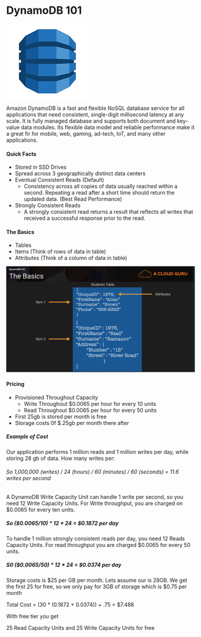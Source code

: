 # DynamoDB 101

![](../../../images/dynamoDB_logo.png)

Amazon DynamoDB is a fast and flexible NoSQL database service for all applications that need 
consistent, single-digit millisecond latency at any scale. 
It is fully managed database and supports both document and key-value data modules.
Its flexible data model and reliable performance make it a great fir for mobile,
web, gaming, ad-tech, IoT, and many other applications.

#### Quick Facts 
* Stored in SSD Drives 
* Spread across 3 geographically distinct data centers
* Eventual Consistent Reads (Default)
    * Consistency across all copies of data usually reached within a second. Repeating a read 
    after a short time should return the updated data. (Best Read Performance)
* Strongly Consistent Reads 
    * A strongly consistent read returns a result that reflects all writes that received a successful response prior to the read.

#### The Basics 
* Tables 
* Items (Think of rows of data in table)
* Attributes (Think of a column of data in table)

![](../../../images/dynamoDB_basics.png)

#### Pricing 
* Provisioned Throughout Capacity 
    * Write Throughout $0.0065 per hour for every 10 units 
    * Read Throughout $0.0065 per hour for every 50 units
* First 25gb is stored per month is free
* Storage costs 0f $.25gb per month there after

##### Example of Cost 
Our application performs 1 million reads and 1 million writes per day, while storing 28 gb of data.
How many writes per:
###### So 1,000,000 (writes) / 24 (hours) / 60 (minutes) / 60 (seconds) = 11.6 writes per second

A DynamoDB Write Capacity Unit can handle 1 write per second, so you need 12 Write Capacity 
Units. For Write throughput, you are charged on $0.0065 for every ten units.

##### So ($0.0065/10) * 12 * 24 = $0.1872 per day 

To handle 1 million strongly consistent reads per day, you need 12 Reads Capacity Units. For read 
throughput you are charged $0.0065 for every 50 units.

##### S0 ($0.0065/50) * 12 * 24 = $0.0374 per day


Storage costs is $25 per GB per month. 
Lets assume our is 28GB. 
We get the first 25 for free, so we only pay for 3GB of storage which is $0.75 per month 

Total Cost = (30 * (0.1872 + 0.0374)) + .75 = $7.488

With free tier you get 

25 Read Capacity Units and 25 Write Capacity Units for free





















